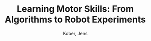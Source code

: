 ---
collection: other
permalink: /publications/Kober2012Thesis
pubtype: other 
title: "Learning Motor Skills: From Algorithms to Robot Experiments" 
author: "Kober, Jens" 
year: 2012
avenue:  
url: http://tuprints.ulb.tu-darmstadt.de/2992/ 
pages:  
code:  
video:  
abstract: 
---
